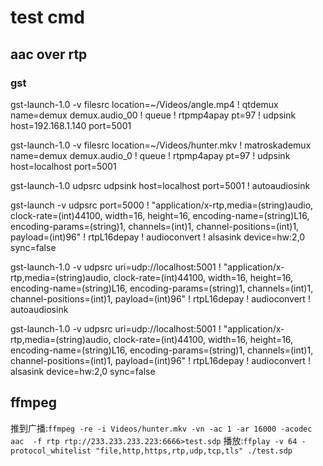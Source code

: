 # test cmd

## aac over rtp

### gst

gst-launch-1.0 -v filesrc location=~/Videos/angle.mp4 ! qtdemux name=demux demux.audio_00 ! queue ! rtpmp4apay pt=97 ! udpsink host=192.168.1.140 port=5001

gst-launch-1.0 -v filesrc location=~/Videos/hunter.mkv ! matroskademux name=demux demux.audio_0 ! queue ! rtpmp4apay pt=97 ! udpsink host=localhost port=5001

gst-launch-1.0 udpsrc udpsink host=localhost port=5001 ! autoaudiosink

gst-launch -v udpsrc port=5000 ! "application/x-rtp,media=(string)audio, clock-rate=(int)44100, width=16, height=16, encoding-name=(string)L16, encoding-params=(string)1, channels=(int)1, channel-positions=(int)1, payload=(int)96" ! rtpL16depay ! audioconvert ! alsasink device=hw:2,0 sync=false

gst-launch-1.0 -v udpsrc uri=udp://localhost:5001 ! "application/x-rtp,media=(string)audio, clock-rate=(int)44100, width=16, height=16, encoding-name=(string)L16, encoding-params=(string)1, channels=(int)1, channel-positions=(int)1, payload=(int)96" ! rtpL16depay ! audioconvert ! autoaudiosink

gst-launch-1.0 -v udpsrc uri=udp://localhost:5001 ! "application/x-rtp,media=(string)audio, clock-rate=(int)44100, width=16, height=16, encoding-name=(string)L16, encoding-params=(string)1, channels=(int)1, channel-positions=(int)1, payload=(int)96" ! rtpL16depay ! audioconvert ! alsasink device=hw:2,0 sync=false

## ffmpeg

推到广播:`ffmpeg -re -i Videos/hunter.mkv -vn -ac 1 -ar 16000 -acodec aac  -f rtp rtp://233.233.233.223:6666>test.sdp`
播放:`ffplay -v 64 -protocol_whitelist "file,http,https,rtp,udp,tcp,tls" ./test.sdp`
